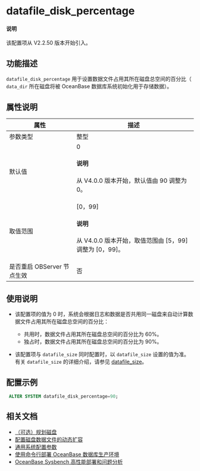 # datafile_disk_percentage

<main id="notice" type='explain'>
  <h4>说明</h4>
  <p>该配置项从 V2.2.50 版本开始引入。</p>
</main>

## 功能描述

`datafile_disk_percentage` 用于设置数据文件占用其所在磁盘总空间的百分比（ `data_dir` 所在磁盘将被 OceanBase 数据库系统初始化用于存储数据）。

## 属性说明

|      **属性**      |  **描述**  |
|------------------|----------|
| 参数类型             | 整型       |
| 默认值              | 0 <main id="notice" type='explain'><h4>说明</h4><p>从 V4.0.0 版本开始，默认值由 90 调整为 0。</p></main>       |
| 取值范围             | [0，99]<main id="notice" type='explain'><h4>说明</h4><p>从 V4.0.0 版本开始，取值范围由 [5，99] 调整为 [0，99]。</p></main> |
| 是否重启 OBServer 节点生效 | 否        |

## 使用说明

* 该配置项的值为 0 时，系统会根据日志和数据是否共用同一磁盘来自动计算数据文件占用其所在磁盘总空间的百分比：

  * 共用时，数据文件占用其所在磁盘总空间的百分比为 60%。
  * 独占时，数据文件占用其所在磁盘总空间的百分比为 90%。

* 该配置项与 <code>datafile_size</code> 同时配置时，以 <code>datafile_size</code> 设置的值为准。有关 <code>datafile_size</code> 的详细介绍，请参见 <a href="5400.datafile_size.md">datafile_size</a>。

## 配置示例

```sql
 ALTER SYSTEM datafile_disk_percentage=90;
```

## 相关文档

* [（可选）规划磁盘](../../../../400.deploy/500.deploy-oceanbase-database-community-edition/200.local-deployment/200.environment-and-configuration-checks/400.plan-disks-optional.md)
* [配置磁盘数据文件的动态扩容](../../../../700.reference/200.system-management/1000.disk-data-file-management/100.disk-data-file-dynamic-expansion.md)
* [通用系统配置参数](../../../../700.reference/200.system-management/200.configuration-management/400.recommended-general-system-parameters.md)
* [使用命令行部署 OceanBase 数据库生产环境](../../../../400.deploy/500.deploy-oceanbase-database-community-edition/200.local-deployment/500.deploy-OceanBase-database-of-multi-node-cluster.md)
* [OceanBase Sysbench 高性能部署和问题分析](../../../../700.reference/1100.performance-test/500.0sysbench-high-performance-deployment-and-roubleshooting.md)
